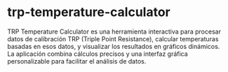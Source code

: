 # trp-temperature-calculator

TRP Temperature Calculator es una herramienta interactiva para procesar datos de calibración TRP (Triple Point Resistance), calcular temperaturas basadas en esos datos, y visualizar los resultados en gráficos dinámicos. La aplicación combina cálculos precisos y una interfaz gráfica personalizable para facilitar el análisis de datos.
